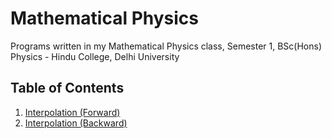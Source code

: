 # Mathematical Physics
Programs written in my Mathematical Physics class, Semester 1, BSc(Hons) Physics - Hindu College, Delhi University

## Table of Contents 
1. [Interpolation (Forward)](https://github.com/nidarshraj/Mathematical-Physics/blob/master/forward%20interpolation.cpp)
2. [Interpolation (Backward)](https://github.com/nidarshraj/Mathematical-Physics/blob/master/backward%20interpolation.cpp)

